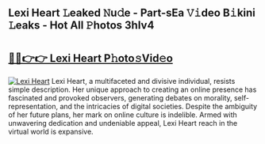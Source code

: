 ## Lexi Heart 𝙻eaked 𝙽u𝚍e - Part-sEa 𝚅𝚒deo B𝚒kini 𝙻eaks - Hot All 𝙿hotos 3hIv4

# <h2><a href="http://ld6sy5.urlbe.top/?page=Lexi+Heart">🔗🔗👉👉 Lexi Heart P𝚑oto𝚜Vid𝚎o</a></h2>

[![Lexi Heart](https://i.imgur.com/eBuTRDB.gif)](http://ld6sy5.urlbe.top/?page=Lexi+Heart)
Lexi Heart, a multifaceted and divisive individual, resists simple description. Her unique approach to creating an online presence has fascinated and provoked observers, generating debates on morality, self-representation, and the intricacies of digital societies. Despite the ambiguity of her future plans, her mark on online culture is indelible. Armed with unwavering dedication and undeniable appeal, Lexi Heart reach in the virtual world is expansive.

